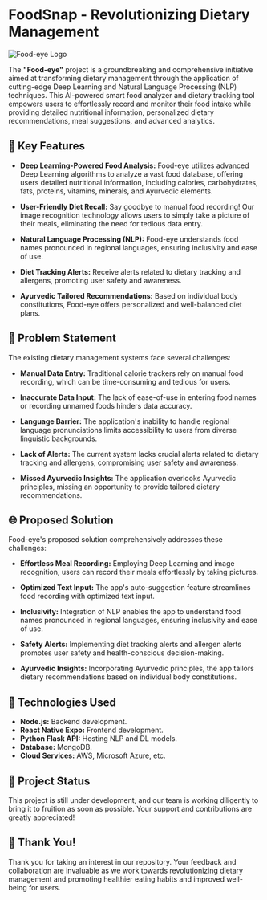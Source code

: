 # FoodSnap - Revolutionizing Dietary Management

![Food-eye Logo](https://drive.google.com/uc?export=view&id=1hvJj1UAiZKAI2iPhKo6tQp-jabylUi0R)


The **"Food-eye"** project is a groundbreaking and comprehensive initiative aimed at transforming dietary management through the application of cutting-edge Deep Learning and Natural Language Processing (NLP) techniques. This AI-powered smart food analyzer and dietary tracking tool empowers users to effortlessly record and monitor their food intake while providing detailed nutritional information, personalized dietary recommendations, meal suggestions, and advanced analytics.

## 🌟 Key Features

- **Deep Learning-Powered Food Analysis:** Food-eye utilizes advanced Deep Learning algorithms to analyze a vast food database, offering users detailed nutritional information, including calories, carbohydrates, fats, proteins, vitamins, minerals, and Ayurvedic elements.

- **User-Friendly Diet Recall:** Say goodbye to manual food recording! Our image recognition technology allows users to simply take a picture of their meals, eliminating the need for tedious data entry.

- **Natural Language Processing (NLP):** Food-eye understands food names pronounced in regional languages, ensuring inclusivity and ease of use.

- **Diet Tracking Alerts:** Receive alerts related to dietary tracking and allergens, promoting user safety and awareness.

- **Ayurvedic Tailored Recommendations:** Based on individual body constitutions, Food-eye offers personalized and well-balanced diet plans.

## 🚀 Problem Statement

The existing dietary management systems face several challenges:

- **Manual Data Entry:** Traditional calorie trackers rely on manual food recording, which can be time-consuming and tedious for users.

- **Inaccurate Data Input:** The lack of ease-of-use in entering food names or recording unnamed foods hinders data accuracy.

- **Language Barrier:** The application's inability to handle regional language pronunciations limits accessibility to users from diverse linguistic backgrounds.

- **Lack of Alerts:** The current system lacks crucial alerts related to dietary tracking and allergens, compromising user safety and awareness.

- **Missed Ayurvedic Insights:** The application overlooks Ayurvedic principles, missing an opportunity to provide tailored dietary recommendations.

## 🌐 Proposed Solution

Food-eye's proposed solution comprehensively addresses these challenges:

- **Effortless Meal Recording:** Employing Deep Learning and image recognition, users can record their meals effortlessly by taking pictures.

- **Optimized Text Input:** The app's auto-suggestion feature streamlines food recording with optimized text input.

- **Inclusivity:** Integration of NLP enables the app to understand food names pronounced in regional languages, ensuring inclusivity and ease of use.

- **Safety Alerts:** Implementing diet tracking alerts and allergen alerts promotes user safety and health-conscious decision-making.

- **Ayurvedic Insights:** Incorporating Ayurvedic principles, the app tailors dietary recommendations based on individual body constitutions.

## 🔧 Technologies Used

- **Node.js:** Backend development.
- **React Native Expo:** Frontend development.
- **Python Flask API:** Hosting NLP and DL models.
- **Database:** MongoDB.
- **Cloud Services:** AWS, Microsoft Azure, etc.

## 📆 Project Status

This project is still under development, and our team is working diligently to bring it to fruition as soon as possible. Your support and contributions are greatly appreciated!

## 👏 Thank You!

Thank you for taking an interest in our repository. Your feedback and collaboration are invaluable as we work towards revolutionizing dietary management and promoting healthier eating habits and improved well-being for users.

